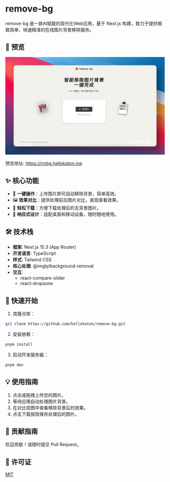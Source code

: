 # remove-bg

remove-bg 是一款AI赋能的现代化Web应用，基于 Next.js 构建，致力于提供极致简单、快速精准的在线图片背景移除服务。

## 📸 预览

![remove-bg-preview](./public/og.png?t=1)

预览地址: https://rmbg.hellokaton.me

## ✨ 核心功能

- 🚀 **一键操作**：上传图片即可自动移除背景，简单高效。
- 🖼️ **效果对比**：提供处理前后图片对比，直观查看效果。
- 💾 **轻松下载**：方便下载处理后的无背景图片。
- 📱 **响应式设计**：适配桌面和移动设备，随时随地使用。

## 🛠️ 技术栈

- **框架**: Next.js 15.3 (App Router)
- **开发语言**: TypeScript
- **样式**: Tailwind CSS
- **核心处理**: @imgly/background-removal
- **交互**:
  - react-compare-slider
  - react-dropzone

## 🚀 快速开始

1. 克隆仓库：

```bash
git clone https://github.com/hellokaton/remove-bg.git
```

2. 安装依赖：

```bash
pnpm install
```

3. 启动开发服务器：

```bash
pnpm dev
```

## 💡 使用指南

1. 点击或拖拽上传您的图片。
2. 等待应用自动处理图片背景。
3. 在对比视图中查看移除背景后的效果。
4. 点击下载按钮保存处理后的图片。

## 🤝 贡献指南

欢迎贡献！请随时提交 Pull Request。

## 📝 许可证

[MIT](LICENSE)
